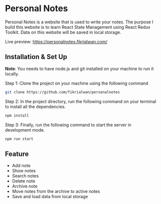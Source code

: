 # Personal Notes

Personal Notes is a website that is used to write your notes. The purpose I build this website is to learn React State Management using React Redux Toolkit. Data on this website will be saved in local storage.

Live preview: https://personalnotes.fikrialwan.com/

## Installation & Set Up

**Note**: You needs to have node.js and git installed on your machine to run it locally.

Step 1: Clone the project on your machine using the following command

```sh
git clone https://github.com/fikrialwan/personalnotes
```

Step 2: In the project directory, run the following command on your terminal to install all the dependencies.

```sh
npm install
```

Step 3: Finally, run the following command to start the server in development mode.

```sh
npm run start
```

## Feature

- Add note
- Show notes
- Search notes
- Delete note
- Archive note
- Move notes from the archive to active notes
- Save and load data from local storage
